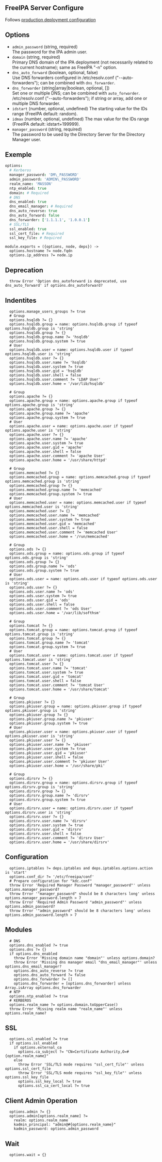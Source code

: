 
## FreeIPA Server Configure

Follows [production deployment configuration](https://www.freeipa.org/page/Deployment_Recommendations)

## Options

* `admin_password` (string, required)   
  The password for the IPA admin user.
* `domain` (string, required)   
  Primary DNS domain of the IPA deployment (not necessarily related to the 
  current hostname); same as FreeIPA "-n" option.
* `dns_auto_forward` (boolean, optional, false)   
  Use DNS forwarders configured in /etc/resolv.conf ("--auto-forwarders"); can
  be combined with `dns_forwarder`.
* `dns_forwarder` (string|array|boolean, optional, [])   
  Set one or multiple DNS; can be combined with `auto_forwarder`.
  /etc/resolv.conf ("--auto-forwarders"); if string or array, add one or 
  multiple DNS forwarder.
* `idstart` (number, optional, undefined)
  The starting value for the IDs range (FreeIPA default: random).
* `idmax` (number, optional, undefined)
  The max value for the IDs range (FreeIPA default: idstart+199999).
* `manager_password` (string, required)   
  The password to be used by the Directory Server for the Directory Manager user.

## Exemple

```coffee
options:
  # Kerberos
  manager_password: 'DM\_PASSWORD'
  admin_password: 'ADMIN\_PASSWORD'
  realm_name: 'MASSON'
  ntp_enabled: true
  domain: # Required
  # DNS
  dns_enabled: true
  dns_email_manager: # Required
  dns_auto_reverse: true
  dns_auto_forward: false
  dns_forwarder: ['1.1.1.1', '1.0.0.1']
  # SSL/TLS
  ssl_enabled: true
  ssl_cert_file: # Required
  ssl_key_file: # Required
```

    module.exports = ({options, node, deps}) ->
      options.hostname ?= node.fqdn
      options.ip_address ?= node.ip

## Deprecation

      throw Error 'Option dns_autoforward is deprecated, use dns_auto_forward' if options.dns_autoforward?

## Indentites


      options.manage_users_groups ?= true
      # Group
      options.hsqldb ?= {}
      options.hsqldb.group = name: options.hsqldb.group if typeof options.hsqldb.group is 'string'
      options.hsqldb.group ?= {}
      options.hsqldb.group.name ?= 'hsqldb'
      options.hsqldb.group.system ?= true
      # User
      options.hsqldb.user = name: options.hsqldb.user if typeof options.hsqldb.user is 'string'
      options.hsqldb.user ?= {}
      options.hsqldb.user.name ?= 'hsqldb'
      options.hsqldb.user.system ?= true
      options.hsqldb.user.gid = 'hsqldb'
      options.hsqldb.user.shell = false
      options.hsqldb.user.comment ?= 'LDAP User'
      options.hsqldb.user.home = '/var/lib/hsqldb'

      # Group
      options.apache ?= {}
      options.apache.group = name: options.apache.group if typeof options.apache.group is 'string'
      options.apache.group ?= {}
      options.apache.group.name ?= 'apache'
      options.apache.group.system ?= true
      # User
      options.apache.user = name: options.apache.user if typeof options.apache.user is 'string'
      options.apache.user ?= {}
      options.apache.user.name ?= 'apache'
      options.apache.user.system ?= true
      options.apache.user.gid = 'apache'
      options.apache.user.shell = false
      options.apache.user.comment ?= 'apache User'
      options.apache.user.home = '/usr/share/httpd'

      # Group
      options.memcached ?= {}
      options.memcached.group = name: options.memcached.group if typeof options.memcached.group is 'string'
      options.memcached.group ?= {}
      options.memcached.group.name ?= 'memcached'
      options.memcached.group.system ?= true
      # User
      options.memcached.user = name: options.memcached.user if typeof options.memcached.user is 'string'
      options.memcached.user ?= {}
      options.memcached.user.name ?= 'memcached'
      options.memcached.user.system ?= true
      options.memcached.user.gid = 'memcached'
      options.memcached.user.shell = false
      options.memcached.user.comment ?= 'memcached User'
      options.memcached.user.home = '/run/memcached'

      # Group
      options.ods ?= {}
      options.ods.group = name: options.ods.group if typeof options.ods.group is 'string'
      options.ods.group ?= {}
      options.ods.group.name ?= 'ods'
      options.ods.group.system ?= true
      # User
      options.ods.user = name: options.ods.user if typeof options.ods.user is 'string'
      options.ods.user ?= {}
      options.ods.user.name ?= 'ods'
      options.ods.user.system ?= true
      options.ods.user.gid = 'ods'
      options.ods.user.shell = false
      options.ods.user.comment ?= 'ods User'
      options.ods.user.home = '/var/lib/softhsm'

      # Group
      options.tomcat ?= {}
      options.tomcat.group = name: options.tomcat.group if typeof options.tomcat.group is 'string'
      options.tomcat.group ?= {}
      options.tomcat.group.name ?= 'tomcat'
      options.tomcat.group.system ?= true
      # User
      options.tomcat.user = name: options.tomcat.user if typeof options.tomcat.user is 'string'
      options.tomcat.user ?= {}
      options.tomcat.user.name ?= 'tomcat'
      options.tomcat.user.system ?= true
      options.tomcat.user.gid = 'tomcat'
      options.tomcat.user.shell = false
      options.tomcat.user.comment ?= 'tomcat User'
      options.tomcat.user.home = '/usr/share/tomcat'

      # Group
      options.pkiuser ?= {}
      options.pkiuser.group = name: options.pkiuser.group if typeof options.pkiuser.group is 'string'
      options.pkiuser.group ?= {}
      options.pkiuser.group.name ?= 'pkiuser'
      options.pkiuser.group.system ?= true
      # User
      options.pkiuser.user = name: options.pkiuser.user if typeof options.pkiuser.user is 'string'
      options.pkiuser.user ?= {}
      options.pkiuser.user.name ?= 'pkiuser'
      options.pkiuser.user.system ?= true
      options.pkiuser.user.gid = 'pkiuser'
      options.pkiuser.user.shell = false
      options.pkiuser.user.comment ?= 'pkiuser User'
      options.pkiuser.user.home = '/usr/share/pki'

      # Group
      options.dirsrv ?= {}
      options.dirsrv.group = name: options.dirsrv.group if typeof options.dirsrv.group is 'string'
      options.dirsrv.group ?= {}
      options.dirsrv.group.name ?= 'dirsrv'
      options.dirsrv.group.system ?= true
      # User
      options.dirsrv.user = name: options.dirsrv.user if typeof options.dirsrv.user is 'string'
      options.dirsrv.user ?= {}
      options.dirsrv.user.name ?= 'dirsrv'
      options.dirsrv.user.system ?= true
      options.dirsrv.user.gid = 'dirsrv'
      options.dirsrv.user.shell = false
      options.dirsrv.user.comment ?= 'dirsrv User'
      options.dirsrv.user.home = '/usr/share/dirsrv'

## Configuration

      options.iptables ?= deps.iptables and deps.iptables.options.action is 'start'
      options.conf_dir ?= '/etc/freeipa/conf'
      # Prepare configuration for "kdc.conf"
      throw Error 'Required Manager Password "manager_password"' unless options.manager_password?
      throw Error '"manager_password" should be 8 characters long' unless options.manager_password.length > 7
      throw Error 'Required Admin Password "admin_password"' unless options.admin_password?
      throw Error '"admin_password" should be 8 characters long' unless options.admin_password.length > 7

## Modules

      # DNS
      options.dns_enabled ?= true
      options.dns ?= {}
      if options.dns_enabled
        throw Error 'Missing domain name "domain"' unless options.domain?
        throw Error 'Missing dns manager email "dns_email_manager"' unless options.dns_email_manager?
        options.dns_auto_reverse ?= true
        options.dns_auto_forward ?= false
        options.dns_forwarder ?= []
        options.dns_forwarder = [options.dns_forwarder] unless Array.isArray options.dns_forwarder
      # NTP
      options.ntp_enabled ?= true
      # KERBEROS
      options.realm_name ?= options.domain.toUpperCase()
      throw Error 'Missing realm name "realm_name"' unless options.realm_name?

## SSL
      
      options.ssl_enabled ?= true
      if options.ssl_enabled
        if options.external_ca
          options.ca_subject ?= "CN=Certificate Authority,O=#{option.realm_name}"
        else
          throw Error 'SSL/TLS mode requires "ssl_cert_file"' unless options.ssl_cert_file
          throw Error 'SSL/TLS mode requires "ssl_key_file"' unless options.ssl_key_file
          options.ssl_key_local ?= true
          options.ssl_ca_cert_local ?= true

## Client Admin Operation

      options.admin ?= {}
      options.admin[options.realm_name] ?=
        realm: options.realm_name
        kadmin_principal: "admin@#{options.realm_name}"
        kadmin_password: options.admin_password


## Wait

      options.wait = {}
